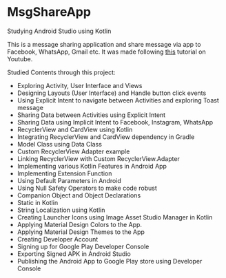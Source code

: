 # MsgShareApp
Studying Android Studio using Kotlin

This is a message sharing application and share message via app to Facebook, WhatsApp, Gmail etc.
It was made following <a href="https://www.youtube.com/playlist?list=PLlxmoA0rQ-Lw5k_QCqVl3rsoJOnb_00UV">this</a> tutorial on Youtube.

Studied Contents through this project:
- Exploring Activity, User Interface and Views
- Designing Layouts (User Interface) and Handle button click events
- Using Explicit Intent to navigate between Activities and exploring Toast message
- Sharing Data between Activities using Explicit Intent
- Sharing Data using Implicit Intent to Facebook, Instagram, WhatsApp
- RecyclerView and CardView using Kotlin
- Integrating RecyclerView and CardView dependency in Gradle
- Model Class using Data Class
- Custom RecyclerView Adapter example
- Linking RecyclerView with Custom RecyclerView.Adapter
- Implementing various Kotlin Features in Android App
- Implementing Extension Function
- Using Default Parameters in Android
- Using Null Safety Operators to make code robust
- Companion Object and Object Declarations
- Static in Kotlin
- String Localization using Kotlin
- Creating Launcher Icons using Image Asset Studio Manager in Kotlin
- Applying Material Design Colors to the App.
- Applying Material Design Themes to the App
- Creating Developer Account
- Signing up for Google Play Developer Console
- Exporting Signed APK in Android Studio
- Publishing the Android App to Google Play store using Developer Console


